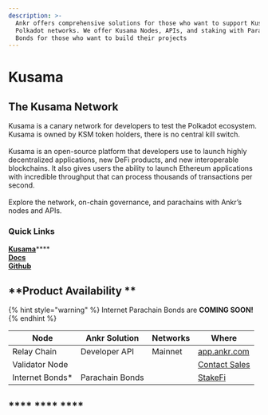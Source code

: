 ```yaml
---
description: >-
  Ankr offers comprehensive solutions for those who want to support Kusama and
  Polkadot networks. We offer Kusama Nodes, APIs, and staking with Parachain
  Bonds for those who want to build their projects
---
```


# Kusama

## **The Kusama Network**

Kusama is a canary network for developers to test the Polkadot ecosystem. Kusama is owned by KSM token holders, there is no central kill switch.\
\
Kusama is an open-source platform that developers use to launch highly decentralized applications, new DeFi products, and new interoperable blockchains. It also gives users the ability to launch Ethereum applications with incredible throughput that can process thousands of transactions per second.\
\
Explore the network, on-chain governance, and parachains with Ankr’s nodes and APIs.

### Quick Links

​[**Kusama**](https://kusama.network)****\
****[**Docs**](https://guide.kusama.network/docs/kusama-index)****\
****[**Github**](https://github.com/paritytech)****

## **Product Availability **

{% hint style="warning" %}
Internet Parachain Bonds are **COMING SOON!**
{% endhint %}

| Node             | Ankr Solution    | Networks | Where                                                  |
| ---------------- | ---------------- | -------- | ------------------------------------------------------ |
| Relay Chain      | Developer API    | Mainnet  | [app.ankr.com](https://app.ankr.com)                   |
| Validator Node   |                  |          | [Contact Sales](mailto:sales@ankr.com)                 |
| Internet Bonds\* | Parachain Bonds  |          | [StakeFi](https://stakefi.ankr.com/internet-bonds/ETH) |

## **** **** ****
